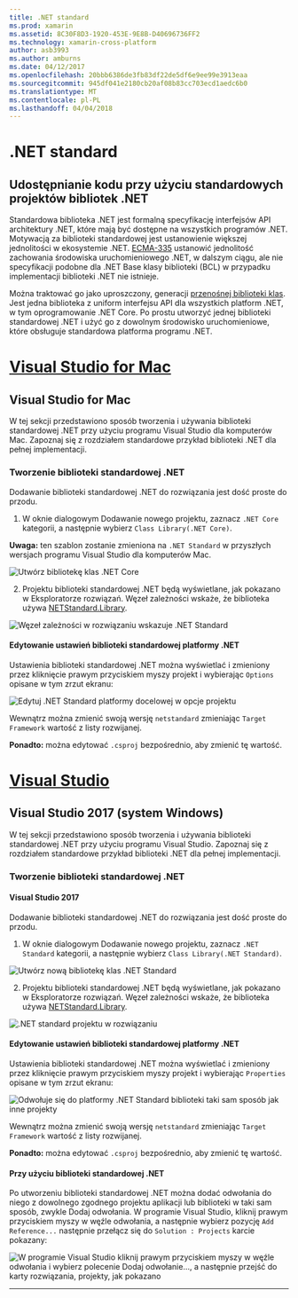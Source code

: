 ```yaml
---
title: .NET standard
ms.prod: xamarin
ms.assetid: 8C30F8D3-1920-453E-9E8B-D40696736FF2
ms.technology: xamarin-cross-platform
author: asb3993
ms.author: amburns
ms.date: 04/12/2017
ms.openlocfilehash: 20bbb6386de3fb83df22de5df6e9ee99e3913eaa
ms.sourcegitcommit: 945df041e2180cb20af08b83cc703ecd1aedc6b0
ms.translationtype: MT
ms.contentlocale: pl-PL
ms.lasthandoff: 04/04/2018
---
```

# <a name="net-standard"></a>.NET standard

## <a name="using-net-standard-library-projects-to-share-code"></a>Udostępnianie kodu przy użyciu standardowych projektów bibliotek .NET

Standardowa biblioteka .NET jest formalną specyfikację interfejsów API architektury .NET, które mają być dostępne na wszystkich programów .NET. Motywacją za biblioteki standardowej jest ustanowienie większej jednolitości w ekosystemie .NET.
[ECMA-335](https://github.com/dotnet/coreclr/blob/master/Documentation/project-docs/dotnet-standards.md) ustanowić jednolitość zachowania środowiska uruchomieniowego .NET, w dalszym ciągu, ale nie specyfikacji podobne dla .NET Base klasy biblioteki (BCL) w przypadku implementacji biblioteki .NET nie istnieje.

Można traktować go jako uproszczony, generacji [przenośnej biblioteki klas](https://msdn.microsoft.com/library/gg597391.aspx).
Jest jedna biblioteka z uniform interfejsu API dla wszystkich platform .NET, w tym oprogramowanie .NET Core. Po prostu utworzyć jednej biblioteki standardowej .NET i użyć go z dowolnym środowisko uruchomieniowe, które obsługuje standardowa platforma programu .NET.

# <a name="visual-studio-for-mactabvsmac"></a>[Visual Studio for Mac](#tab/vsmac)

## <a name="visual-studio-for-mac"></a>Visual Studio for Mac

W tej sekcji przedstawiono sposób tworzenia i używania biblioteki standardowej .NET przy użyciu programu Visual Studio dla komputerów Mac. Zapoznaj się z rozdziałem standardowe przykład biblioteki .NET dla pełnej implementacji.

### <a name="creating-a-net-standard-library"></a>Tworzenie biblioteki standardowej .NET

Dodawanie biblioteki standardowej .NET do rozwiązania jest dość proste do przodu.

1. W oknie dialogowym Dodawanie nowego projektu, zaznacz `.NET Core` kategorii, a następnie wybierz `Class Library(.NET Core)`.

  **Uwaga:** ten szablon zostanie zmieniona na `.NET Standard` w przyszłych wersjach programu Visual Studio dla komputerów Mac.

  ![Utwórz bibliotekę klas .NET Core](net-standard-images/vsm01.png)

2. Projektu biblioteki standardowej .NET będą wyświetlane, jak pokazano w Eksploratorze rozwiązań. Węzeł zależności wskaże, że biblioteka używa [NETStandard.Library](https://www.nuget.org/packages/NETStandard.Library/).

  ![Węzeł zależności w rozwiązaniu wskazuje .NET Standard](net-standard-images/vsm02.png)

#### <a name="editing-net-standard-library-settings"></a>Edytowanie ustawień biblioteki standardowej platformy .NET

Ustawienia biblioteki standardowej .NET można wyświetlać i zmieniony przez kliknięcie prawym przyciskiem myszy projekt i wybierając `Options` opisane w tym zrzut ekranu:

![Edytuj .NET Standard platformy docelowej w opcje projektu](net-standard-images/vsm03.png)

Wewnątrz można zmienić swoją wersję `netstandard` zmieniając `Target Framework` wartość z listy rozwijanej.

**Ponadto:** można edytować `.csproj` bezpośrednio, aby zmienić tę wartość.

# <a name="visual-studiotabvswin"></a>[Visual Studio](#tab/vswin)

## <a name="visual-studio-2017-windows"></a>Visual Studio 2017 (system Windows)

W tej sekcji przedstawiono sposób tworzenia i używania biblioteki standardowej .NET przy użyciu programu Visual Studio. Zapoznaj się z rozdziałem standardowe przykład biblioteki .NET dla pełnej implementacji.

### <a name="creating-a-net-standard-library"></a>Tworzenie biblioteki standardowej .NET

#### <a name="visual-studio-2017"></a>Visual Studio 2017

Dodawanie biblioteki standardowej .NET do rozwiązania jest dość proste do przodu.

1. W oknie dialogowym Dodawanie nowego projektu, zaznacz `.NET Standard` kategorii, a następnie wybierz `Class Library(.NET Standard)`.

  ![](net-standard-images/vs01.png "Utwórz nową bibliotekę klas .NET Standard")

2. Projektu biblioteki standardowej .NET będą wyświetlane, jak pokazano w Eksploratorze rozwiązań. Węzeł zależności wskaże, że biblioteka używa [NETStandard.Library](https://www.nuget.org/packages/NETStandard.Library/).

  ![](net-standard-images/vs02.png ".NET standard projektu w rozwiązaniu")

#### <a name="editing-net-standard-library-settings"></a>Edytowanie ustawień biblioteki standardowej platformy .NET

Ustawienia biblioteki standardowej .NET można wyświetlać i zmieniony przez kliknięcie prawym przyciskiem myszy projekt i wybierając `Properties` opisane w tym zrzut ekranu:

![](net-standard-images/vs03.png "Odwołuje się do platformy .NET Standard biblioteki taki sam sposób jak inne projekty")

Wewnątrz można zmienić swoją wersję `netstandard` zmieniając `Target Framework` wartość z listy rozwijanej.

**Ponadto:** można edytować `.csproj` bezpośrednio, aby zmienić tę wartość.

#### <a name="using-net-standard-library"></a>Przy użyciu biblioteki standardowej .NET

Po utworzeniu biblioteki standardowej .NET można dodać odwołania do niego z dowolnego zgodnego projektu aplikacji lub biblioteki w taki sam sposób, zwykle Dodaj odwołania. W programie Visual Studio, kliknij prawym przyciskiem myszy w węźle odwołania, a następnie wybierz pozycję `Add Reference...` następnie przełącz się do `Solution : Projects` karcie pokazany:

![](net-standard-images/vs04.png "W programie Visual Studio kliknij prawym przyciskiem myszy w węźle odwołania i wybierz polecenie Dodaj odwołanie..., a następnie przejść do karty rozwiązania, projekty, jak pokazano")

-----

